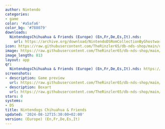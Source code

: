 ```yaml
---
author: Nintendo
categories:
- game
color: '#a5afa6'
color_bg: '#788079'
downloads:
  NintendogsChihuahua & Friends (Europe) (En,Fr,De,Es,It).nds:
    url: https://archive.org/download/NintendoDSRomCollectionByGhostware/NintendogsChihuahua%20%26%20Friends%20%28Europe%29%20%28En%2CFr%2CDe%2CEs%2CIt%29.nds
icon: https://raw.githubusercontent.com/TheRinzler65/db-nds-shop/main/docs/assets/images/icons/nintendogschihuahua.png
image: https://raw.githubusercontent.com/TheRinzler65/db-nds-shop/main/docs/assets/images/icons/nintendogschihuahua.png
image_length: 813
layout: app
qr:
  NintendogsChihuahua & Friends (Europe) (En,Fr,De,Es,It).nds: https://db-db-nds-shop.netlify.app/assets/images/qr/nintendogschihuahua--friends-europe-enfrdeesit-nds.png
screenshots:
- description: Game preview
  url: https://raw.githubusercontent.com/TheRinzler65/db-nds-shop/main/docs/assets/images/screenshots/nintendogschihuahua/nintendogschihuahua.png
- description: Boxart
  url: https://raw.githubusercontent.com/TheRinzler65/db-nds-shop/main/docs/assets/images/boxart/NintendogsChihuahua%20%26%20Friends%20(Europe)%20(En%2CFr%2CDe%2CEs%2CIt).nds.png
stars: 0
systems:
- DS
title: Nintendogs Chihuahua & Friends
updated: '2024-08-12T15:30:00+02:00'
version: (Europe) (En,Fr,De,Es,It)
---
```


